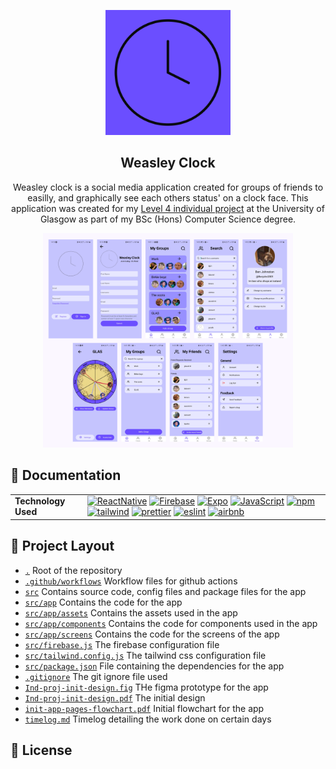 <!-- App Icon -->
<div align="center">
<p align="center">
    <img alt="Weasley Clock Icon" src="src/app/assets/icon-clock-v2.png" height="200px">
    <h2>Weasley Clock</h2>
</p>
<p align="center">
    Weasley clock is a social media application created for groups of friends to easilly, and graphically see each others status' on a clock face. This application was created for my <a href="https://www.gla.ac.uk/coursecatalogue/course/?code=COMPSCI4025P">Level 4 individual project</a> at the University of Glasgow as part of my BSc (Hons) Computer Science degree.
</p>
<p align="center">
    <img alt="App Screens" src="surveyPic.png" height="343px" width="400px">
</p>
</div>

## :page_facing_up: Documentation

<table>
<tbody>
    <tr>
        <td><b>Technology Used</b></td>
        <td>
        <a href="https://reactnative.dev/"><img alt="ReactNative" src="https://img.shields.io/badge/-React%20Native-20232A?&logo=react&style=for-the-badge"></a>
        <a href="https://firebase.google.com/"><img alt="Firebase" src="https://img.shields.io/badge/-Firebase-ffffff?&logo=firebase&style=for-the-badge"></a>
        <a href="https://expo.dev/"><img alt="Expo" src="https://img.shields.io/badge/-Expo-000000?&logo=expo&style=for-the-badge"></a>
        <a href="https://www.javascript.com/"><img alt="JavaScript" src="https://img.shields.io/badge/-JavaScript-yellow?&logo=javascript&style=for-the-badge"></a>
        <a href="https://www.npmjs.com/"><img alt="npm" src="https://img.shields.io/badge/-npm-red?&logo=npm&style=for-the-badge"></a>
        <a href="https://tailwindcss.com/"><img alt="tailwind" src="https://img.shields.io/badge/-tailwind%20css-white?&logo=tailwind-css&style=for-the-badge"></a>
        <a href="https://prettier.io/"><img alt="prettier" src="https://img.shields.io/badge/-prettier-20232A?&logo=prettier&style=for-the-badge"></a>
        <a href="https://eslint.org/"><img alt="eslint" src="https://img.shields.io/badge/-eslint-white?&logo=eslint&style=for-the-badge&logoColor=4339D6"></a>
        <a href="https://airbnb.io/javascript/react/"><img alt="airbnb" src="https://img.shields.io/badge/-airbnb-red?&logo=airbnb&style=for-the-badge&logoColor=white"></a>
</tbody>
</table>

## :compass: Project Layout

- [`.`](#) Root of the repository
- [`.github/workflows`](/.github/workflows/) Workflow files for github actions
- [`src`](/src/) Contains source code, config files and package files for the app
- [`src/app`](/src/app/) Contains the code for the app
- [`src/app/assets`](/src/app/assets/) Contains the assets used in the app
- [`src/app/components`](/src/app/components/) Contains the code for components used in the app
- [`src/app/screens`](/src/app/screens/) Contains the code for the screens of the app
- [`src/firebase.js`](/src/firebase.js) The firebase configuration file
- [`src/tailwind.config.js`](/src/tailwind.config.js) The tailwind css configuration file
- [`src/package.json`](/src/package.json) File containing the dependencies for the app
- [`.gitignore`](/.gitignore) The git ignore file used
- [`Ind-proj-init-design.fig`](/Ind-proj-init-design.fig) THe figma prototype for the app
- [`Ind-proj-init-design.pdf`](/Ind-proj-init-design.pdf) The initial design
- [`init-app-pages-flowchart.pdf`](/init-app-pages-flowchart.pdf) Initial flowchart for the app
- [`timelog.md`](/timelog.md) Timelog detailing the work done on certain days

## :scroll: License